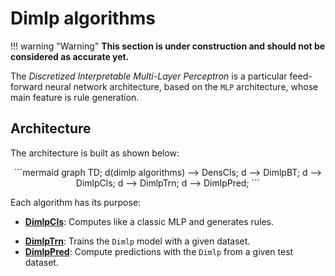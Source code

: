 # Dimlp algorithms

!!! warning "Warning"
    **This section is under construction and should not be considered as accurate yet.**

The *Discretized Interpretable Multi-Layer Perceptron* is a particular feed-forward neural network architecture, based on the `MLP` architecture, whose main feature is rule generation.

## Architecture
The architecture is built as shown below:

<div align="center">
```mermaid
graph TD;
    d(dimlp algorithms) --> DensCls;
    d --> DimlpBT;
    d --> DimlpCls;
    d --> DimlpTrn;
    d --> DimlpPred;
```
</div>


Each algorithm has its purpose:

- **[DimlpCls]()**: Computes like a classic MLP and generates rules.
<!-- - **[DimlpBT]()**: 
- **[DensCls]()**:  -->
- **[DimlpTrn]()**: Trains the `Dimlp` model with a given dataset.
- **[DimlpPred]()**: Compute predictions with the `Dimlp` from a given test dataset.
